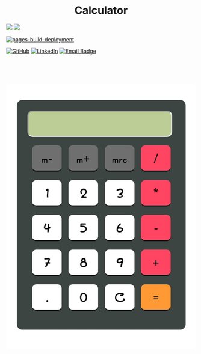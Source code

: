 <h1 align="center"> Calculator </h1>


[![](https://visitcount.itsvg.in/api?id=misskalyani&icon=0&color=0)](https://visitcount.itsvg.in)
![](https://img.shields.io/github/followers/misskalyani?style=social)


[![pages-build-deployment](https://github.com/misskalyani/Kalyani-Calculator-2024/actions/workflows/pages/pages-build-deployment/badge.svg?branch=main)](https://github.com/misskalyani/Kalyani-Calculator-2024/actions/workflows/pages/pages-build-deployment)

[![GitHub](https://badgen.net/badge/icon/github?icon=github&label)](https://github.com/misskalyani)
 [![LinkedIn](https://img.shields.io/badge/LinkedIn-%230077B5.svg?logo=linkedin&logoColor=white)](https://www.linkedin.com/in/kalyani-chaudhari-255632295) 
 [![Email Badge](https://img.shields.io/badge/Gmail-Contact_Me-green?style=flat-square&logo=gmail&logoColor=FFFFFF&labelColor=3A3B3C&color=62F1CD)](mailto:kalyanichaudhari281@gmail.com)

<br><br><br>
<!--- <center><img src="calculator.jpg" width="300" height="300" /></center>--->

<p align="center" height="50" width="50">

  <img src="calculator.jpg ">


</p>
